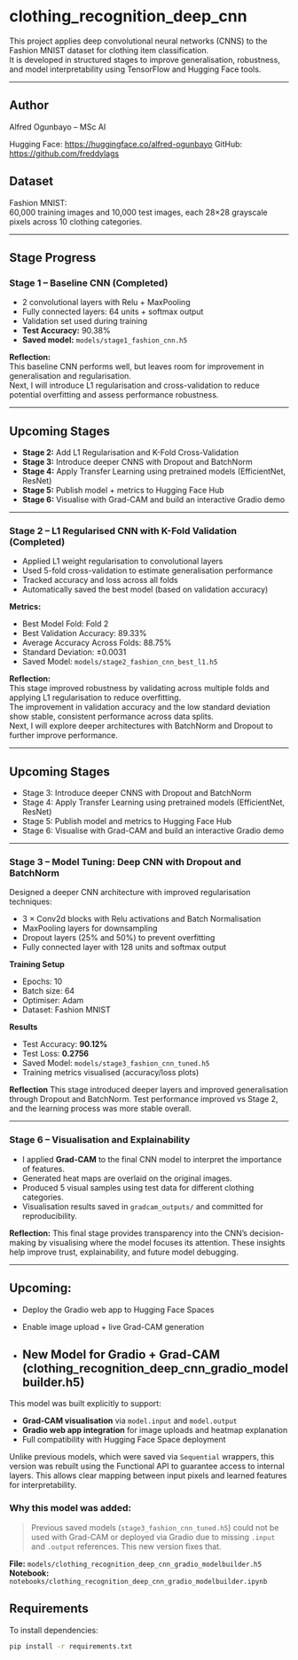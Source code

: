 # clothing_recognition_deep_cnn

This project applies deep convolutional neural networks (CNNS) to the Fashion MNIST dataset for clothing item classification.  
It is developed in structured stages to improve generalisation, robustness, and model interpretability using TensorFlow and Hugging Face tools.

---
## Author

Alfred Ogunbayo – MSc AI

Hugging Face: https://huggingface.co/alfred-ogunbayo
GitHub: https://github.com/freddylags

## Dataset

Fashion MNIST:  
60,000 training images and 10,000 test images, each 28×28 grayscale pixels across 10 clothing categories.

---

## Stage Progress

### Stage 1 – Baseline CNN (Completed)
- 2 convolutional layers with Relu + MaxPooling
- Fully connected layers: 64 units + softmax output
- Validation set used during training
- **Test Accuracy:** 90.38%
- **Saved model:** `models/stage1_fashion_cnn.h5`

**Reflection:**  
This baseline CNN performs well, but leaves room for improvement in generalisation and regularisation.  
Next, I will introduce L1 regularisation and cross-validation to reduce potential overfitting and assess performance robustness.

---

## Upcoming Stages

- **Stage 2:** Add L1 Regularisation and K-Fold Cross-Validation
- **Stage 3:** Introduce deeper CNNS with Dropout and BatchNorm
- **Stage 4:** Apply Transfer Learning using pretrained models (EfficientNet, ResNet)
- **Stage 5:** Publish model + metrics to Hugging Face Hub
- **Stage 6:** Visualise with Grad-CAM and build an interactive Gradio demo

---
### Stage 2 – L1 Regularised CNN with K-Fold Validation (Completed)

- Applied L1 weight regularisation to convolutional layers  
- Used 5-fold cross-validation to estimate generalisation performance  
- Tracked accuracy and loss across all folds  
- Automatically saved the best model (based on validation accuracy)

**Metrics:**
- Best Model Fold: Fold 2  
- Best Validation Accuracy: 89.33%  
- Average Accuracy Across Folds: 88.75%  
- Standard Deviation: ±0.0031  
- Saved Model: `models/stage2_fashion_cnn_best_l1.h5`

**Reflection:**  
This stage improved robustness by validating across multiple folds and applying L1 regularisation to reduce overfitting.  
The improvement in validation accuracy and the low standard deviation show stable, consistent performance across data splits.  
Next, I will explore deeper architectures with BatchNorm and Dropout to further improve performance.

---

## Upcoming Stages

- Stage 3: Introduce deeper CNNS with Dropout and BatchNorm  
- Stage 4: Apply Transfer Learning using pretrained models (EfficientNet, ResNet)  
- Stage 5: Publish model and metrics to Hugging Face Hub  
- Stage 6: Visualise with Grad-CAM and build an interactive Gradio demo

---

### Stage 3 – Model Tuning: Deep CNN with Dropout and BatchNorm

Designed a deeper CNN architecture with improved regularisation techniques:
- 3 × Conv2d blocks with Relu activations and Batch Normalisation
- MaxPooling layers for downsampling
- Dropout layers (25% and 50%) to prevent overfitting
- Fully connected layer with 128 units and softmax output

**Training Setup**
- Epochs: 10
- Batch size: 64
- Optimiser: Adam
- Dataset: Fashion MNIST

**Results**
- Test Accuracy: **90.12%**
- Test Loss: **0.2756**
- Saved Model: `models/stage3_fashion_cnn_tuned.h5`
- Training metrics visualised (accuracy/loss plots)

**Reflection**
This stage introduced deeper layers and improved generalisation through Dropout and BatchNorm. Test performance improved vs Stage 2, and the learning process was more stable overall.

---

### Stage 6 – Visualisation and Explainability

- I applied **Grad-CAM** to the final CNN model to interpret the importance of features.
- Generated heat maps are overlaid on the original images.
- Produced 5 visual samples using test data for different clothing categories.
- Visualisation results saved in `gradcam_outputs/` and committed for reproducibility.

**Reflection:**
This final stage provides transparency into the CNN’s decision-making by visualising where the model focuses its attention. These insights help improve trust, explainability, and future model debugging.

---

## Upcoming:
- Deploy the Gradio web app to Hugging Face Spaces
- Enable image upload + live Grad-CAM generation

- ## New Model for Gradio + Grad-CAM (clothing_recognition_deep_cnn_gradio_modelbuilder.h5)

This model was built explicitly to support:

- **Grad-CAM visualisation** via `model.input` and `model.output`
- **Gradio web app integration** for image uploads and heatmap explanation
- Full compatibility with Hugging Face Space deployment

Unlike previous models, which were saved via `Sequential` wrappers, this version was rebuilt using the Functional API to guarantee access to internal layers. This allows clear mapping between input pixels and learned features for interpretability.

### Why this model was added:
> Previous saved models (`stage3_fashion_cnn_tuned.h5`) could not be used with Grad-CAM or deployed via Gradio due to missing `.input` and `.output` references. This new version fixes that.

**File:** `models/clothing_recognition_deep_cnn_gradio_modelbuilder.h5`  
**Notebook:** `notebooks/clothing_recognition_deep_cnn_gradio_modelbuilder.ipynb`

## Requirements

To install dependencies:
```bash
pip install -r requirements.txt